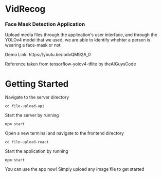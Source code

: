 # VidRecog

<h3> Face Mask Detection Application </h3>

<p> Upload media files through the application's user interface, and through the YOLOv4 model that we used, we are able to
  identify whehter a person is wearing a face-mask or not </p>

<p>Demo Link: https://youtu.be/iodvQM92A_0</p>

<p>Reference taken from tensorflow-yolov4-tflite by theAIGuysCode </p>
  
  
# Getting Started

<p> Navigate to the server directory </p>
<pre><code>cd file-upload-api</code></pre>
     
<p> Start the server by running </p>
<pre><code>npm start</code></pre>

<p> Open a new terminal and navigate to the frontend directory </p>
<pre><code>cd file-upload-react</code></pre>

<p> Start the application by running </p>
<pre><code>npm start</code></pre>

<p> You can use the app now! Simply upload any image file to get started </p>
